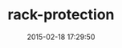 ---
layout: post
title:  "rack-protection"
repo:   "rkh/rack-protection"
date:   2015-02-18 17:29:50
gemurl: http://github.com/rkh/rack-protection
---